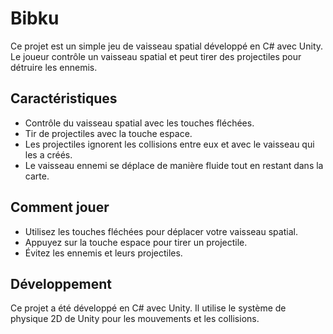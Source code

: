 # Bibku

Ce projet est un simple jeu de vaisseau spatial développé en C# avec Unity. Le joueur contrôle un vaisseau spatial et peut tirer des projectiles pour détruire les ennemis.

## Caractéristiques

- Contrôle du vaisseau spatial avec les touches fléchées.
- Tir de projectiles avec la touche espace.
- Les projectiles ignorent les collisions entre eux et avec le vaisseau qui les a créés.
- Le vaisseau ennemi se déplace de manière fluide tout en restant dans la carte.

## Comment jouer

- Utilisez les touches fléchées pour déplacer votre vaisseau spatial.
- Appuyez sur la touche espace pour tirer un projectile.
- Évitez les ennemis et leurs projectiles.

## Développement

Ce projet a été développé en C# avec Unity. Il utilise le système de physique 2D de Unity pour les mouvements et les collisions.
